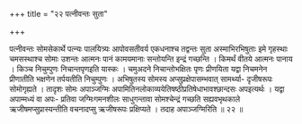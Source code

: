 +++
title = "२२ पत्नीवन्तः सुता"

+++

पत्नीवन्तः सोमसेकार्थे पत्न्यः पालयित्र्यः आपोवसतीवर्य एकधनाश्च तद्वन्तः सुता अस्माभिरभिषुताः इमे गृहस्थाः चमसस्थाश्च सोमाः उशन्तः आत्मनः पानं कामयमानाः सन्तोयन्ति इन्द्रं गच्छन्ति । किमर्थं वीतये आत्मनः पानाय । किञ्च निचुम्पुणः निचान्तपृणइति यास्कः । चमुअदने निचान्तोभक्षितः पृणः प्रीणयिता यद्वा निचमनेन प्रीणातीति भक्षणेन तर्पयतीति निचुम्पुणः । अभिषुतस्य सोमस्य अप्सुप्रक्षेपासम्भवात् सामर्थ्या- दृजीषरूपः सोमोगृह्यते । तादृशः सोमः अपाञ्जग्मिः अपामितिनलोकाव्ययेतिषष्ठीप्रतिषेधाभावश्छान्दसः अपइत्यर्थः । यद्वा अपाम्मध्यं वा अपः- प्रतिवा जग्मिःगमनशीलः साधुगन्तावा सोमश्चेन्द्रं गच्छति सह्यवभृथकाले ऋजीषमप्सुप्रास्यन्तीति वचनादप्सु ऋजीषरूपः प्रक्षिप्यते । तदाह अपाञ्जग्मिरिति ॥ २२ ॥